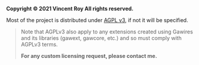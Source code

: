
**Copyright © 2021 Vincent Roy All rights reserved.**

Most of the project is distributed under [AGPL v3](LICENSE.md), if not it will be specified. 

> Note that AGPLv3 also apply to any extensions created using Gawires and its libraries (gawext, gawcore, etc.) and so must comply with AGPLv3 terms. 
> 
> **For any custom licensing request, please contact me.**